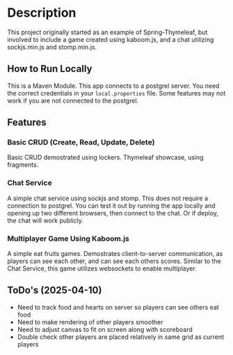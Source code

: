 # Description 
This project originally started as an example of Spring-Thymeleaf, but involved to include a
game created using kaboom.js, and a chat utilizing sockjs.min.js and stomp.min.js.

## How to Run Locally
This is a Maven Module. This app connects to a postgrel server. You need the correct credentials
in your `local.properties` file. Some features may not work if you are not connected to the postgrel.

## Features
### Basic CRUD (Create, Read, Update, Delete)
Basic CRUD demostrated using lockers. Thymeleaf showcase, using fragments.
### Chat Service
A simple chat service using sockjs and stomp. This does not require a connection to postgrel.
You can test it out by running the app locally and opening up two different browsers, then connect
to the chat. Or if deploy, the chat will work publicly.
### Multiplayer Game Using Kaboom.js
A simple eat fruits games. Demostrates client-to-server communication, as players can see
each other, and can see each others scores. Similar to the Chat Service, this game utilizes websockets
to enable multiplayer.

## ToDo's (2025-04-10)
- Need to track food and hearts on server so players can see others eat food
- Need to make rendering of other players smoother
- Need to adjust canvas to fit on screen along with scoreboard
- Double check other players are placed relatively in same grid as current players